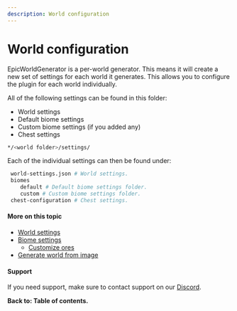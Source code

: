 ```yaml
---
description: World configuration
---
```


# World configuration

EpicWorldGenerator is a per-world generator. This means it will create a new set of settings for each world it generates. This allows you to configure the plugin for each world individually.

All of the following settings can be found in this folder:

* World settings
* Default biome settings
* Custom biome settings \(if you added any\)
* Chest settings

```bash
*/<world folder>/settings/
```

Each of the individual settings can then be found under:

```bash
 world-settings.json # World settings.
 biomes
    default # Default biome settings folder.
    custom # Custom biome settings folder.
 chest-configuration # Chest settings.
```

#### More on this topic

* [World settings](https://docs.dynamic-bytes.com/beginner/world-configuration/world-settings)
* [Biome settings](https://docs.dynamic-bytes.com/beginner/customise-ores)
  * [Customize ores](https://docs.dynamic-bytes.com/beginner/customise-ores)
* [Generate world from image](https://docs.dynamic-bytes.com/beginner/generate-world-from-image)

#### Support

If you need support, make sure to contact support on our [Discord](https://discord.gg/Jq3ecb3).

**Back to: Table of contents.**

